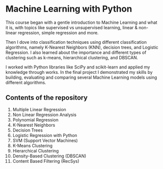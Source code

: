 # Machine Learning with Python

This course began with a gentle introduction to Machine Learning and what it is, with topics like supervised vs unsupervised learning, linear & non-linear regression, simple regression and more.  

Then I dove into classification techniques using different classification algorithms, namely K-Nearest Neighbors (KNN), decision trees, and Logistic Regression. I also learned about the importance and different types of clustering such as k-means, hierarchical clustering, and DBSCAN. 

I worked with Python libraries like SciPy and scikit-learn and applied my knowledge through works. In the final project I demonstrated my skills by building, evaluating and comparing several Machine Learning models using different algorithms. 

## Contents of the repository

1. Multiple Linear Regression
2. Non Linear Regression Analysis
3. Polynomial Regression
4. K-Nearest Neighbors
5. Decision Trees
6. Logistic Regression with Python
7. SVM (Support Vector Machines)
8. K-Means Clustering
9. Hierarchical Clustering
10. Density-Based Clustering (DBSCAN)
11. Content Based Filtering (RecSys)

